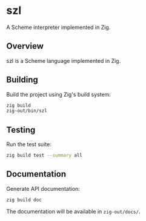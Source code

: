 # szl

A Scheme interpreter implemented in Zig.

## Overview

szl is a Scheme language implemented in Zig.

## Building

Build the project using Zig's build system:

```bash
zig build
zig-out/bin/szl
```

## Testing

Run the test suite:

```bash
zig build test --summary all
```

## Documentation

Generate API documentation:

```bash
zig build doc
```

The documentation will be available in `zig-out/docs/`.
